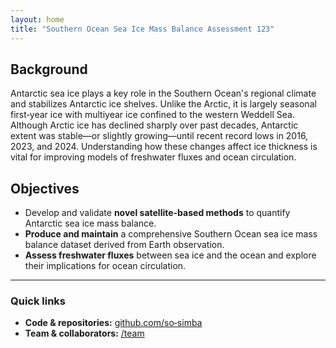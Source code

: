 ```yaml
---
layout: home
title: "Southern Ocean Sea Ice Mass Balance Assessment 123"
---
```


## Background
Antarctic sea ice plays a key role in the Southern Ocean's regional climate and stabilizes Antarctic ice shelves. Unlike the Arctic, it is largely seasonal first‑year ice with multiyear ice confined to the western Weddell Sea. Although Arctic ice has declined sharply over past decades, Antarctic extent was stable—or slightly growing—until recent record lows in 2016, 2023, and 2024. Understanding how these changes affect ice thickness is vital for improving models of freshwater fluxes and ocean circulation.

## Objectives
- Develop and validate **novel satellite-based methods** to quantify Antarctic sea ice mass balance.
- **Produce and maintain** a comprehensive Southern Ocean sea ice mass balance dataset derived from Earth observation.
- **Assess freshwater fluxes** between sea ice and the ocean and explore their implications for ocean circulation.

---

### Quick links
- **Code & repositories:** [github.com/so‑simba](https://github.com/so-simba)
- **Team & collaborators:** [/team](./team)
